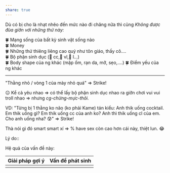 ```yaml
---
share: true
---
```

Dù có bị cho là nhạt nhẽo đến mức nào đi chăng nữa thì cũng *Không được đùa giỡn với những thứ này:*  
  
🍀 Mạng sống của bất kỳ sinh vật sống nào  
🍀 Money  
🍀 Những thứ thiêng liêng cao quý như tôn giáo, thầy cô....  
🍀 Bộ phận sinh dục (🚫 cc,🚫 vl,🚫 l...)  
🍀 Body shape của ng khác (mập ốm, rạn da, mỡ, sẹo,....)
🍀 Điểm yếu của ng khác

----------------------
"Thằng nhỏ / vòng 1 của mày nhỏ quá" => Strike!
  
😐 Kể cả yêu nhao => có thể lấy bộ phận sinh dục nhao ra giỡn chơi vui vui troll nhao => nhưng *cg-chừng-mực-thôi.*  
  
VD: "Từng bị 1 thằng ko não (ko phải Kame) tán kiểu: Anh thik uống cocktail. Em thik uống gì? Em thik uống cc của anh ko? Anh thì thik uống cl của em. Cho anh uống nha? 😰" => Strike!  

Thà nói gì đó smart smart xí => % have sex còn cao hơn cái này, thiệt lun. 😂

Lý do:: 

Hệ quả của vấn đề này:


| Giải pháp gợi ý | Vấn đề phát sinh |
| --------------- | ---------------- |
|                 |                  |

